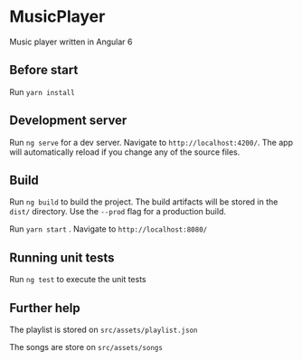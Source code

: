 # MusicPlayer

Music player written in Angular 6

## Before start

Run `yarn install`

## Development server

Run `ng serve` for a dev server. Navigate to `http://localhost:4200/`. The app will automatically reload if you change any of the source files.

## Build

Run `ng build` to build the project. The build artifacts will be stored in the `dist/` directory. Use the `--prod` flag for a production build.

Run `yarn start` . Navigate to `http://localhost:8080/`

## Running unit tests

Run `ng test` to execute the unit tests


## Further help

The playlist is stored on `src/assets/playlist.json`

The songs are store on `src/assets/songs`
